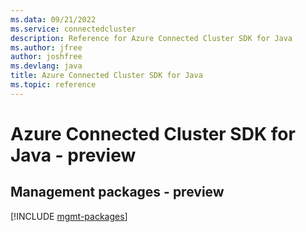```yaml
---
ms.data: 09/21/2022
ms.service: connectedcluster
description: Reference for Azure Connected Cluster SDK for Java
ms.author: jfree
author: joshfree
ms.devlang: java
title: Azure Connected Cluster SDK for Java
ms.topic: reference
---
```

# Azure Connected Cluster SDK for Java - preview

## Management packages - preview
[!INCLUDE [mgmt-packages](connected-cluster-mgmt-index.md)]